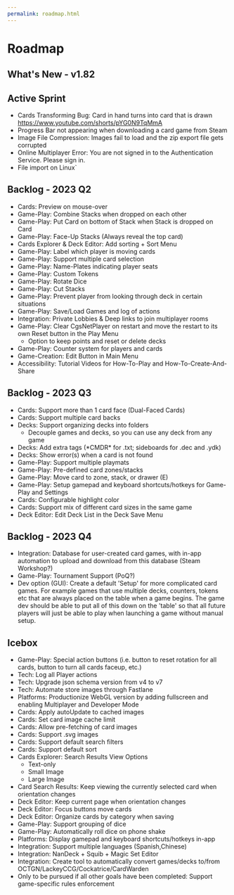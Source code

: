 ```yaml
---
permalink: roadmap.html
---
```


# Roadmap

## What's New - v1.82


## Active Sprint
- Cards Transforming Bug: Card in hand turns into card that is drawn https://www.youtube.com/shorts/pYG0N9TqMmA
- Progress Bar not appearing when downloading a card game from Steam
- Image File Compression: Images fail to load and the zip export file gets corrupted
- Online Multiplayer Error: You are not signed in to the Authentication Service. Please sign in.
- File import on Linux`

## Backlog - 2023 Q2
- Cards: Preview on mouse-over
- Game-Play: Combine Stacks when dropped on each other
- Game-Play: Put Card on bottom of Stack when Stack is dropped on Card
- Game-Play: Face-Up Stacks (Always reveal the top card)
- Cards Explorer & Deck Editor: Add sorting + Sort Menu
- Game-Play: Label which player is moving cards
- Game-Play: Support multiple card selection
- Game-Play: Name-Plates indicating player seats
- Game-Play: Custom Tokens
- Game-Play: Rotate Dice
- Game-Play: Cut Stacks
- Game-Play: Prevent player from looking through deck in certain situations
- Game-Play: Save/Load Games and log of actions
- Integration: Private Lobbies & Deep links to join multiplayer rooms
- Game-Play: Clear CgsNetPlayer on restart and move the restart to its own Reset button in the Play Menu
  - Option to keep points and reset or delete decks
- Game-Play: Counter system for players and cards
- Game-Creation: Edit Button in Main Menu
- Accessibility: Tutorial Videos for How-To-Play and How-To-Create-And-Share

## Backlog - 2023 Q3
- Cards: Support more than 1 card face (Dual-Faced Cards)
- Cards: Support multiple card backs
- Decks: Support organizing decks into folders
  - Decouple games and decks, so you can use any deck from any game
- Decks: Add extra tags (\*CMDR\* for .txt; sideboards for .dec and .ydk) 
- Decks: Show error(s) when a card is not found
- Game-Play: Support multiple playmats
- Game-Play: Pre-defined card zones/stacks
- Game-Play: Move card to zone, stack, or drawer (E)
- Game-Play: Setup gamepad and keyboard shortcuts/hotkeys for Game-Play and Settings
- Cards: Configurable highlight color
- Cards: Support mix of different card sizes in the same game
- Deck Editor: Edit Deck List in the Deck Save Menu

## Backlog - 2023 Q4
- Integration: Database for user-created card games, with in-app automation to upload and download from this database (Steam Workshop?)
- Game-Play: Tournament Support (PoQ?)
- Dev option (GUI): Create a default 'Setup' for more complicated card games. 
For example games that use multiple decks, counters, tokens etc that are always placed on the table when a game begins. 
The game dev should be able to put all of this down on the 'table' so that all future players will just be able to play when launching a game without manual setup.

## Icebox
- Game-Play: Special action buttons (i.e. button to reset rotation for all cards, button to turn all cards faceup, etc.)
- Tech: Log all Player actions
- Tech: Upgrade json schema version from v4 to v7
- Tech: Automate store images through Fastlane
- Platforms: Productionize WebGL version by adding fullscreen and enabling Multiplayer and Developer Mode
- Cards: Apply autoUpdate to cached images
- Cards: Set card image cache limit
- Cards: Allow pre-fetching of card images
- Cards: Support .svg images
- Cards: Support default search filters
- Cards: Support default sort
- Cards Explorer: Search Results View Options
  - Text-only
  - Small Image
  - Large Image
- Card Search Results: Keep viewing the currently selected card when orientation changes
- Deck Editor: Keep current page when orientation changes
- Deck Editor: Focus buttons move cards
- Deck Editor: Organize cards by category when saving
- Game-Play: Support grouping of dice
- Game-Play: Automatically roll dice on phone shake
- Platforms: Display gamepad and keyboard shortcuts/hotkeys in-app
- Integration: Support multiple languages (Spanish,Chinese)
- Integration: NanDeck + Squib + Magic Set Editor
- Integration: Create tool to automatically convert games/decks to/from OCTGN/LackeyCCG/Cockatrice/CardWarden
- Only to be pursued if all other goals have been completed: Support game-specific rules enforcement
